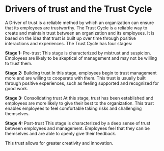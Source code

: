 

# Drivers of trust and the Trust Cycle

A Driver of trust is a reliable method by which an organization can ensure that its employees are trustworthy. The Trust Cycle is a reliable way to create and maintain trust between an organization and its employees. It is based on the idea that trust is built up over time through positive interactions and experiences. The Trust Cycle has four stages:

**Stage 1:** Pre-trust This stage is characterized by mistrust and suspicion. Employees are likely to be skeptical of management and may not be willing to trust them.

**Stage 2:** Building trust In this stage, employees begin to trust management more and are willing to cooperate with them. This trust is usually built through positive experiences, such as feeling supported and recognized for good work.

**Stage 3:** Consolidating trust At this stage, trust has been established and employees are more likely to give their best to the organization. This trust enables employees to feel comfortable taking risks and challenging themselves.

**Stage 4:** Post-trust This stage is characterized by a deep sense of trust between employees and management. Employees feel that they can be themselves and are able to openly give their feedback.

This trust allows for greater creativity and innovation.
